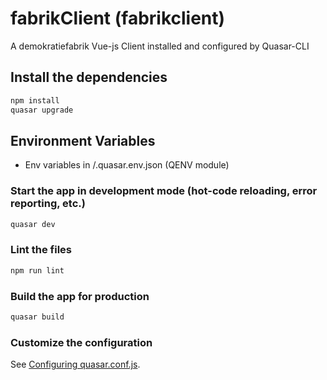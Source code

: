 # fabrikClient (fabrikclient)

A demokratiefabrik Vue-js Client installed and configured by Quasar-CLI

## Install the dependencies
```bash
npm install
quasar upgrade
```

## Environment Variables
- Env variables in /.quasar.env.json (QENV module)

### Start the app in development mode (hot-code reloading, error reporting, etc.)
```bash
quasar dev
```

### Lint the files
```bash
npm run lint
```


### Build the app for production
```bash
quasar build
```

### Customize the configuration
See [Configuring quasar.conf.js](https://quasar.dev/quasar-cli/quasar-conf-js).
